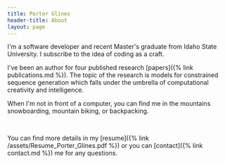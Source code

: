 ```yaml
---
title: Porter Glines
header-title: About
layout: page
---
```


I'm a software developer and recent Master's graduate from Idaho State University. I subscribe to the idea of coding as a craft.

I've been an author for four published research [papers]({% link publications.md %}). The topic of the research is models for constrained sequence generation which falls under the umbrella of computational creativity and intelligence.

When I'm not in front of a computer, you can find me in the mountains snowboarding, mountain biking, or backpacking.

<br>

You can find more details in my [resume]({% link /assets/Resume_Porter_Glines.pdf %}) or you can [contact]({% link contact.md %}) me for any questions.